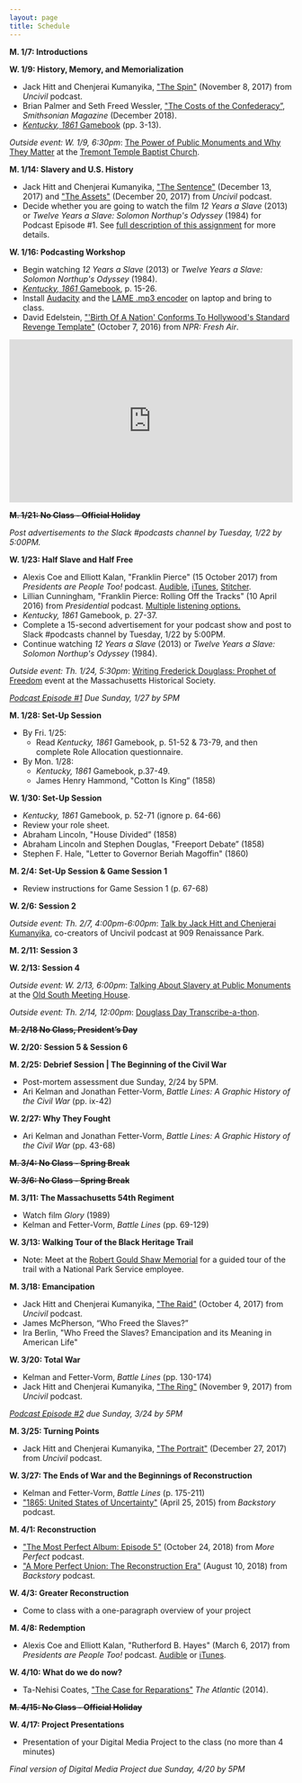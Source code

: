 ```yaml
---
layout: page
title: Schedule
---
```


**M. 1/7: Introductions**

**W. 1/9: History, Memory, and Memorialization**
- Jack Hitt and Chenjerai Kumanyika, ["The Spin"](http://www.gimletmedia.com/uncivil/the-spin#episode-player) (November 8, 2017) from *Uncivil* podcast.
- Brian Palmer and Seth Freed Wessler, ["The Costs of the Confederacy”](https://www.smithsonianmag.com/history/costs-confederacy-special-report-180970731/), *Smithsonian Magazine* (December 2018).
- [*Kentucky, 1861* Gamebook](https://www.dropbox.com/s/7uukpgnns9nvofr/Kentucky1861_Gamebook.pdf?dl=0) (pp. 3-13).

*Outside event: W. 1/9, 6:30pm*: [The Power of Public Monuments and Why They Matter](https://www.eventbrite.com/e/a-community-conversation-the-power-of-public-monuments-why-they-matter-registration-53353384409) at the [Tremont Temple Baptist Church](https://www.google.com/maps?hl=en&q=42.357601,-71.06068900000002&sll=42.357601,-71.06068900000002&z=13&markers=42.357601,-71.06068900000002).

**M. 1/14: Slavery and U.S. History**
- Jack Hitt and Chenjerai Kumanyika, ["The Sentence"](http://www.gimletmedia.com/uncivil/the-sentence#episode-player) (December 13, 2017) and ["The Assets"](http://www.gimletmedia.com/uncivil/the-assets#episode-player) (December 20, 2017) from *Uncivil* podcast.
- Decide whether you are going to watch the film *12 Years a Slave* (2013) or *Twelve Years a Slave: Solomon Northup's Odyssey* (1984) for Podcast Episode #1. See [full description of this assignment]({{site.baseurl}}/podcasts) for more details.

**W. 1/16: Podcasting Workshop**
- Begin watching *12 Years a Slave* (2013) or *Twelve Years a Slave: Solomon Northup's Odyssey* (1984).
- [*Kentucky, 1861* Gamebook](https://www.dropbox.com/s/7uukpgnns9nvofr/Kentucky1861_Gamebook.pdf?dl=0), p. 15-26.
- Install [Audacity](https://www.audacityteam.org/download/) and the [LAME .mp3 encoder](https://manual.audacityteam.org/man/faq_installation_and_plug_ins.html#lame) on laptop and bring to class. 
- David Edelstein, ["'Birth Of A Nation' Conforms To Hollywood's Standard Revenge Template"](https://www.npr.org/2016/10/07/496951409/-birth-of-a-nation-conforms-to-hollywoods-standard-revenge-template) (October 7, 2016) from *NPR: Fresh Air*.

<iframe src="https://www.npr.org/player/embed/496951409/497056613" width="100%" height="290" frameborder="0" scrolling="no" title="NPR embedded audio player"></iframe>

~~**M. 1/21: No Class - Official Holiday**~~

*Post advertisements to the Slack #podcasts channel by Tuesday, 1/22 by 5:00PM.*

**W. 1/23: Half Slave and Half Free**
- Alexis Coe and Elliott Kalan, "Franklin Pierce" (15 October 2017) from *Presidents are People Too!* podcast. [Audible](https://www.audible.com/pd/Ep-24-Franklin-Pierce-Presidents-Are-People-Too-Audiobook/B076PPCCJ4), [iTunes](https://itunes.apple.com/us/podcast/presidents-are-people-too/id1168237590?mt=2), [Stitcher](https://www.stitcher.com/podcast/presidents-are-people-too/e/50171022?autoplay=true).
- Lillian Cunningham, "Franklin Pierce: Rolling Off the Tracks" (10 April 2016) from *Presidential* podcast. [Multiple listening options.](https://www.washingtonpost.com/graphics/business/podcasts/presidential/)
- *Kentucky, 1861* Gamebook, p. 27-37.
- Complete a 15-second advertisement for your podcast show and post to Slack #podcasts channel by Tuesday, 1/22 by 5:00PM.
- Continue watching *12 Years a Slave* (2013) or *Twelve Years a Slave: Solomon Northup's Odyssey* (1984).

*Outside event: Th. 1/24, 5:30pm*: [Writing Frederick Douglass: Prophet of Freedom](https://www.masshist.org/calendar/event?event=2777&bblinkid=135308437&bbemailid=11818666&bbejrid=904475788) event at the Massachusetts Historical Society.

*[Podcast Episode #1]({{site.baseurl}}/podcasts) Due Sunday, 1/27 by 5PM*

**M. 1/28: Set-Up Session**
* By Fri. 1/25: 
  - Read *Kentucky, 1861* Gamebook, p. 51-52 & 73-79, and then complete Role Allocation questionnaire.
* By Mon. 1/28:
  - *Kentucky, 1861* Gamebook, p.37-49. 
  - James Henry Hammond, "Cotton Is King” (1858)

**W. 1/30: Set-Up Session**
- *Kentucky, 1861* Gamebook, p. 52-71 (ignore p. 64-66)
- Review your role sheet.
- Abraham Lincoln, "House Divided” (1858)
- Abraham Lincoln and Stephen Douglas, "Freeport Debate” (1858)
- Stephen F. Hale, "Letter to Governor Beriah Magoffin" (1860)

**M. 2/4: Set-Up Session & Game Session 1**
- Review instructions for Game Session 1 (p. 67-68)

**W. 2/6: Session 2**

*Outside event: Th. 2/7, 4:00pm-6:00pm*: [Talk by Jack Hitt and Chenjerai Kumanyika](https://web.northeastern.edu/nulab/event/uncivil/), co-creators of Uncivil podcast at 909 Renaissance Park.

**M. 2/11: Session 3**

**W. 2/13: Session 4**

*Outside event: W. 2/13, 6:00pm*: [Talking About Slavery at Public Monuments](https://www.osmh.org/event/talking-about-slavery-at-historic-sites-and-museums) at the [Old South Meeting House](https://www.google.com/maps?ll=42.356991,-71.058371&z=15&t=m&hl=en-US&gl=US&mapclient=embed&cid=10942027656038740366).

*Outside event: Th. 2/14, 12:00pm*: [Douglass Day Transcribe-a-thon](https://web.northeastern.edu/nulab/event/douglass-day-2019/).

~~**M. 2/18 No Class, President’s Day**~~

**W. 2/20: Session 5 & Session 6**

**M. 2/25: Debrief Session | The Beginning of the Civil War**
- Post-mortem assessment due Sunday, 2/24 by 5PM.
- Ari Kelman and Jonathan Fetter-Vorm, *Battle Lines: A Graphic History of the Civil War* (pp. ix-42)

**W. 2/27: Why They Fought**
- Ari Kelman and Jonathan Fetter-Vorm, *Battle Lines: A Graphic History of the Civil War* (pp. 43-68)

~~**M. 3/4: No Class - Spring Break**~~

~~**W. 3/6: No Class - Spring Break**~~

**M. 3/11: The Massachusetts 54th Regiment**
- Watch film *Glory* (1989)
- Kelman and Fetter-Vorm, *Battle Lines* (pp. 69-129)

**W. 3/13: Walking Tour of the Black Heritage Trail**
- Note: Meet at the [Robert Gould Shaw Memorial](https://goo.gl/maps/cwWuCd4D9ou) for a guided tour of the trail with a National Park Service employee. 

**M. 3/18: Emancipation**
- Jack Hitt and Chenjerai Kumanyika, ["The Raid"](http://www.gimletmedia.com/uncivil/the-raid#episode-player) (October 4, 2017) from *Uncivil* podcast.
- James McPherson, “Who Freed the Slaves?”
- Ira Berlin, "Who Freed the Slaves? Emancipation and its Meaning in American Life"

**W. 3/20: Total War**
- Kelman and Fetter-Vorm, *Battle Lines* (pp. 130-174)
- Jack Hitt and Chenjerai Kumanyika, ["The Ring"](https://www.gimletmedia.com/uncivil/the-ring) (November 9, 2017) from *Uncivil* podcast.

*[Podcast Episode #2]({{site.baseurl}}/podcasts) due Sunday, 3/24 by 5PM*

**M. 3/25: Turning Points**
- Jack Hitt and Chenjerai Kumanyika, ["The Portrait"](https://www.gimletmedia.com/uncivil/the-portrait) (December 27, 2017) from *Uncivil* podcast.

**W. 3/27: The Ends of War and the Beginnings of Reconstruction**
- Kelman and Fetter-Vorm, *Battle Lines* (p. 175-211)
- ["1865: United States of Uncertainty"](https://www.backstoryradio.org/shows/eighteen-sixty-five/) (April 25, 2015) from *Backstory* podcast.

**M. 4/1: Reconstruction**
- ["The Most Perfect Album: Episode 5"](https://www.wnycstudios.org/story/most-perfect-album-episode-5) (October 24, 2018) from *More Perfect* podcast.
- ["A More Perfect Union: The Reconstruction Era"](https://www.backstoryradio.org/shows/a-more-perfect-union/) (August 10, 2018) from *Backstory* podcast.

**W. 4/3: Greater Reconstruction**
- Come to class with a one-paragraph overview of your project

**M. 4/8: Redemption**
- Alexis Coe and Elliott Kalan, "Rutherford B. Hayes" (March 6, 2017) from *Presidents are People Too!* podcast. [Audible](https://www.audible.com/pd/Ep-19-Rutherford-B-Hayes-Presidents-Are-People-Too-Audiobook/B076PRC75B) or [iTunes](https://itunes.apple.com/us/podcast/presidents-are-people-too/id1168237590?mt=2).

**W. 4/10: What do we do now?**
- Ta-Nehisi Coates, ["The Case for Reparations"](http://www.theatlantic.com/magazine/archive/2014/06/the-case-for-reparations/361631/) *The Atlantic* (2014).

~~**M. 4/15: No Class - Official Holiday**~~

**W. 4/17: Project Presentations**
- Presentation of your Digital Media Project to the class (no more than 4 minutes)

*Final version of Digital Media Project due Sunday, 4/20 by 5PM*